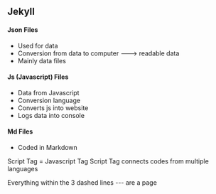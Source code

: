 ## Jekyll

#### Json Files
* Used for data
* Conversion from data to computer ---> readable data
* Mainly data files

#### Js (Javascript) Files
* Data from Javascript
* Conversion language
* Converts js into website
* Logs data into console

#### Md Files
* Coded in Markdown

Script Tag = Javascript Tag
Script Tag connects codes from multiple languages

Everything within the 3 dashed lines --- are a page
